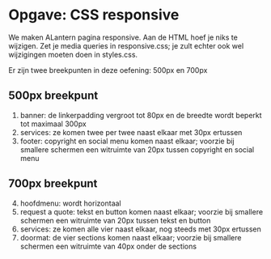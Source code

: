 # Opgave: CSS responsive

We maken ALantern pagina responsive. Aan de HTML hoef je niks te wijzigen. Zet je media queries in responsive.css; je zult echter ook wel wijzigingen moeten doen in styles.css.

Er zijn twee breekpunten in deze oefening: 500px en 700px

## 500px breekpunt

1. banner: de linkerpadding vergroot tot 80px en de breedte wordt beperkt tot maximaal 300px
2. services: ze komen twee per twee naast elkaar met 30px ertussen
3. footer: copyright en social menu komen naast elkaar; voorzie bij smallere schermen een witruimte van 20px tussen copyright en social menu

## 700px breekpunt

4. hoofdmenu: wordt horizontaal
5. request a quote: tekst en button komen naast elkaar; voorzie bij smallere schermen een witruimte van 20px tussen tekst en button
6. services: ze komen alle vier naast elkaar, nog steeds met 30px ertussen  
7. doormat: de vier sections komen naast elkaar; voorzie bij smallere schermen een witruimte van 40px onder de sections

